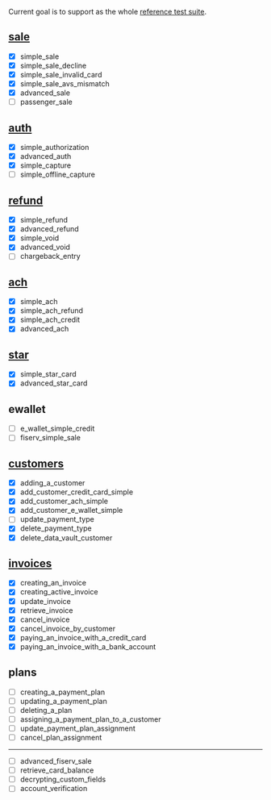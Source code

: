 Current goal is to support as the whole [reference test suite][1].

[1]: https://github.com/SparrowDevelopment/sparrow-api-curl/blob/master/api


## [sale](tests/test_sale.py)

- [x] simple_sale
- [x] simple_sale_decline
- [x] simple_sale_invalid_card
- [x] simple_sale_avs_mismatch
- [x] advanced_sale
- [ ] passenger_sale

## [auth](tests/test_auth.py)

- [x] simple_authorization
- [x] advanced_auth
- [x] simple_capture
- [ ] simple_offline_capture

## [refund](tests/test_refund.py)

- [x] simple_refund
- [x] advanced_refund
- [x] simple_void
- [x] advanced_void
- [ ] chargeback_entry

## [ach](tests/test_ach.py)

- [x] simple_ach
- [x] simple_ach_refund
- [x] simple_ach_credit
- [x] advanced_ach

## [star](tests/test_star.py)

- [x] simple_star_card
- [x] advanced_star_card

## ewallet

- [ ] e_wallet_simple_credit
- [ ] fiserv_simple_sale

## [customers](tests/test_customers.py)

- [x] adding_a_customer
- [x] add_customer_credit_card_simple
- [x] add_customer_ach_simple
- [x] add_customer_e_wallet_simple
- [ ] update_payment_type
- [x] delete_payment_type
- [x] delete_data_vault_customer

## [invoices](tests/test_invoices.py)

- [x] creating_an_invoice
- [x] creating_active_invoice
- [x] update_invoice
- [x] retrieve_invoice
- [x] cancel_invoice
- [x] cancel_invoice_by_customer
- [x] paying_an_invoice_with_a_credit_card
- [x] paying_an_invoice_with_a_bank_account

## plans

- [ ] creating_a_payment_plan
- [ ] updating_a_payment_plan
- [ ] deleting_a_plan
- [ ] assigning_a_payment_plan_to_a_customer
- [ ] update_payment_plan_assignment
- [ ] cancel_plan_assignment

---

- [ ] advanced_fiserv_sale
- [ ] retrieve_card_balance
- [ ] decrypting_custom_fields
- [ ] account_verification
